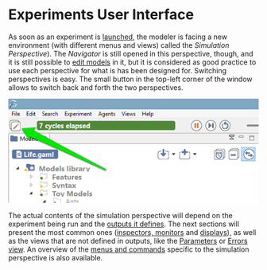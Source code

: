 
# Experiments User Interface



As soon as an experiment is [launched](https://github.com/mazarsju/gama_doc_17/wiki/References/PlatformDocumentation/RunningExperiments/LaunchingExperiments.md), the modeler is facing a new environment (with different menus and views) called the _Simulation Perspective_). The _Navigator_ is still opened in this perspective, though, and it is still possible to [edit models](https://github.com/mazarsju/gama_doc_17/wiki/References/PlatformDocumentation/EditingModels.md) in it, but it is considered as good practice to use each perspective for what is has been designed for. Switching perspectives is easy. The small button in the top-left corner of the window allows to switch back and forth the two perspectives.

![images/button_switch.png](images/button_switch.png)


The actual contents of the simulation perspective will depend on the experiment being run and the [outputs it defines](https://github.com/mazarsju/gama_doc_17/wiki/Tutorials/LearnGAMLStepByStep/DefiningGUIExperiment.md). The next sections will present the most common ones ([inspectors, monitors](https://github.com/mazarsju/gama_doc_17/wiki/References/PlatformDocumentation/RunningExperiments/InspectorsAndMonitors.md) and [displays](https://github.com/mazarsju/gama_doc_17/wiki/Tutorials/LearnGAMLStepByStep/DefiningGUIExperiment/DefiningDisplaysGeneralities.md)), as well as the views that are not defined in outputs, like the [Parameters](https://github.com/mazarsju/gama_doc_17/wiki/References/PlatformDocumentation/RunningExperiments/ParametersView.md) or [Errors view](https://github.com/mazarsju/gama_doc_17/wiki/References/PlatformDocumentation/RunningExperiments/ErrorsView.md). An overview of the [menus and commands](https://github.com/mazarsju/gama_doc_17/wiki/References/PlatformDocumentation/RunningExperiments/MenusAndCommands.md) specific to the simulation perspective is also available.